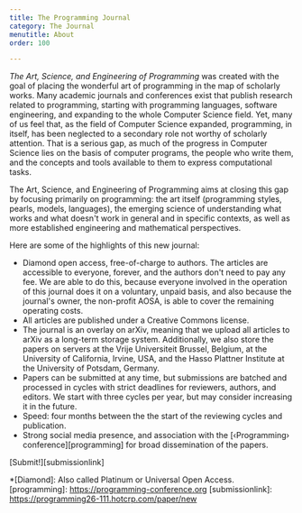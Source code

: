 ```yaml
---
title: The Programming Journal
category: The Journal
menutitle: About
order: 100

---
```

*The Art, Science, and Engineering of Programming*  was created with the goal of placing the wonderful art of programming in the map of scholarly works. Many academic journals and conferences exist that publish research related to programming, starting with programming languages, software engineering, and expanding to the whole Computer Science field. Yet, many of us feel that, as the field of Computer Science expanded, programming, in itself, has been neglected to a secondary role not worthy of scholarly attention. That is a serious gap, as much of the progress in Computer Science lies on the basis of computer programs, the people who write them, and the concepts and tools available to them to express computational tasks.

The Art, Science, and Engineering of Programming aims at closing this gap by focusing primarily on programming: the art itself (programming styles, pearls, models, languages), the emerging science of understanding what works and what doesn't work in general and in specific contexts, as well as more established engineering and mathematical perspectives.

Here are some of the highlights of this new journal:

* Diamond open access, free-of-charge to authors. The articles are accessible to everyone, forever, and the authors don't need to pay any fee. We are able to do this, because everyone involved in the operation of this journal does it on a voluntary, unpaid basis, and also because the journal's owner, the non-profit AOSA, is able to cover the remaining operating costs.
* All articles are published under a Creative Commons license.
* The journal is an overlay on arXiv, meaning that we upload all articles to arXiv as a long-term storage system. Additionally, we also store the papers on servers at the Vrije Universiteit Brussel, Belgium, at the University of California, Irvine, USA, and the Hasso Plattner Institute at the University of Potsdam, Germany.
* Papers can be submitted at any time, but submissions are batched and processed in cycles with strict deadlines for reviewers, authors, and editors. We start with three cycles per year, but may consider increasing it in the future.
* Speed: four months between the the start of the reviewing cycles and publication.
* Strong social media presence, and association with the [‹Programming› conference][programming] for broad dissemination of the papers.

[Submit!][submissionlink]

*[Diamond]: Also called Platinum or Universal Open Access.
[programming]: https://programming-conference.org
[submissionlink]: https://programming26-111.hotcrp.com/paper/new
